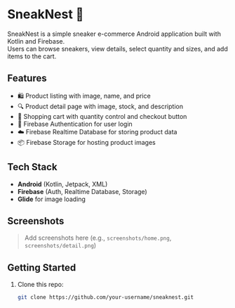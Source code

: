 # SneakNest 👟

SneakNest is a simple sneaker e-commerce Android application built with Kotlin and Firebase.  
Users can browse sneakers, view details, select quantity and sizes, and add items to the cart.

## Features

- 🛍️ Product listing with image, name, and price  
- 🔍 Product detail page with image, stock, and description  
- 🛒 Shopping cart with quantity control and checkout button  
- 🔐 Firebase Authentication for user login  
- ☁️ Firebase Realtime Database for storing product data  
- 📦 Firebase Storage for hosting product images  

## Tech Stack

- **Android** (Kotlin, Jetpack, XML)
- **Firebase** (Auth, Realtime Database, Storage)
- **Glide** for image loading

## Screenshots

> Add screenshots here (e.g., `screenshots/home.png`, `screenshots/detail.png`)

## Getting Started

1. Clone this repo:
   ```bash
   git clone https://github.com/your-username/sneaknest.git
